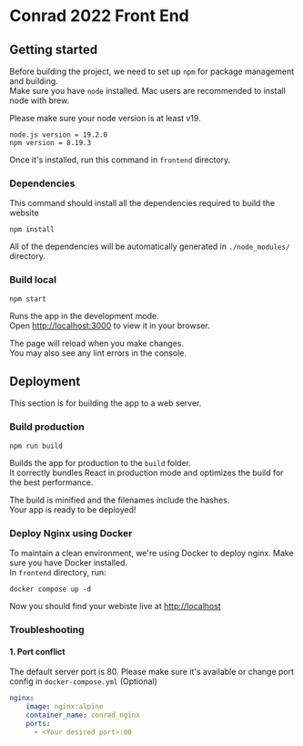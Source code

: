# Conrad 2022 Front End 

## Getting started

Before building the project, we need to set up `npm` for package management and building.\
Make sure you have `node` installed. Mac users are recommended to install node with brew.

Please make sure your node version is at least v19.
```
node.js version = 19.2.0
npm version = 8.19.3
```

Once it's installed, run this command in `frontend` directory.

### Dependencies
This command should install all the dependencies required to build the website
```
npm install
```
All of the dependencies will be automatically generated in `./node_modules/` directory.

### Build local
`npm start`

Runs the app in the development mode.\
Open [http://localhost:3000](http://localhost:3000) to view it in your browser.

The page will reload when you make changes.\
You may also see any lint errors in the console.

## Deployment
This section is for building the app to a web server.

### Build production
`npm run build`

Builds the app for production to the `build` folder.\
It correctly bundles React in production mode and optimizes the build for the best performance.

The build is minified and the filenames include the hashes.\
Your app is ready to be deployed!

### Deploy Nginx using Docker
To maintain a clean environment, we're using Docker to deploy nginx. Make sure you have Docker installed. \
In `frontend` directory, run:
```
docker compose up -d
```

Now you should find your webiste live at [http://localhost](http://localhost)

### Troubleshooting

#### 1. Port conflict
The default server port is 80. Please make sure it's available or change port config in `docker-compose.yml` (Optional)

```yml
nginx:
    image: nginx:alpine
    container_name: conrad_nginx
    ports:
      - <Your desired port>:80
```



